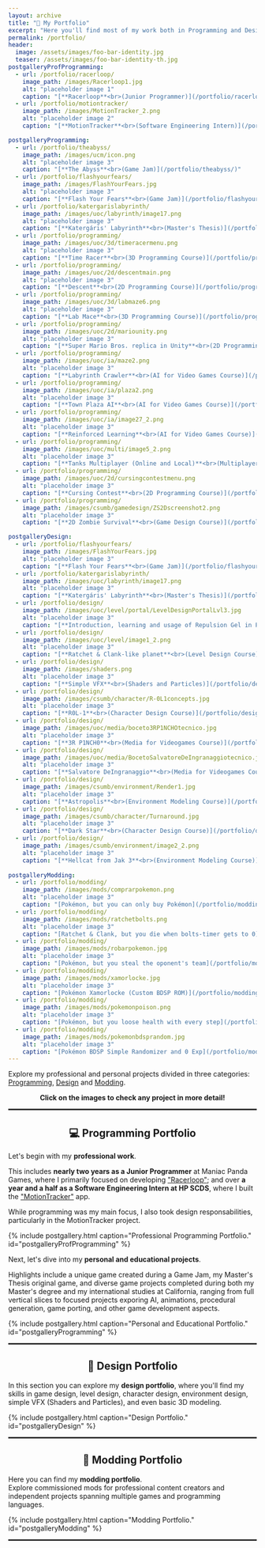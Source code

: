 ```yaml
---
layout: archive
title: "💼 My Portfolio"
excerpt: "Here you'll find most of my work both in Programming and Design!"
permalink: /portfolio/
header:
  image: /assets/images/foo-bar-identity.jpg
  teaser: /assets/images/foo-bar-identity-th.jpg
postgalleryProfProgramming:
  - url: /portfolio/racerloop/
    image_path: /images/Racerloop1.jpg
    alt: "placeholder image 1"
    caption: "[**Racerloop**<br>(Junior Programmer)](/portfolio/racerloop/)"
  - url: /portfolio/motiontracker/
    image_path: /images/MotionTracker_2.png
    alt: "placeholder image 2"
    caption: "[**MotionTracker**<br>(Software Engineering Intern)](/portfolio/motiontracker/)"

postgalleryProgramming:
  - url: /portfolio/theabyss/
    image_path: /images/ucm/icon.png
    alt: "placeholder image 3"
    caption: "[**The Abyss**<br>(Game Jam)](/portfolio/theabyss/)"
  - url: /portfolio/flashyourfears/
    image_path: /images/FlashYourFears.jpg
    alt: "placeholder image 3"
    caption: "[**Flash Your Fears**<br>(Game Jam)](/portfolio/flashyourfears/)"
  - url: /portfolio/katergarislabyrinth/
    image_path: /images/uoc/labyrinth/image17.png
    alt: "placeholder image 3"
    caption: "[**Katergáris' Labyrinth**<br>(Master's Thesis)](/portfolio/katergarislabyrinth/)"
  - url: /portfolio/programming/
    image_path: /images/uoc/3d/timeracermenu.png
    alt: "placeholder image 3"
    caption: "[**Time Racer**<br>(3D Programming Course)](/portfolio/programming/)"
  - url: /portfolio/programming/
    image_path: /images/uoc/2d/descentmain.png
    alt: "placeholder image 3"
    caption: "[**Descent**<br>(2D Programming Course)](/portfolio/programming/)"
  - url: /portfolio/programming/
    image_path: /images/uoc/3d/labmaze6.png
    alt: "placeholder image 3"
    caption: "[**Lab Mace**<br>(3D Programming Course)](/portfolio/programming/)"
  - url: /portfolio/programming/
    image_path: /images/uoc/2d/mariounity.png
    alt: "placeholder image 3"
    caption: "[**Super Mario Bros. replica in Unity**<br>(2D Programming Course)](/portfolio/programming/)"
  - url: /portfolio/programming/
    image_path: /images/uoc/ia/maze2.png
    alt: "placeholder image 3"
    caption: "[**Labyrinth Crawler**<br>(AI for Video Games Course)](/portfolio/programming/)"
  - url: /portfolio/programming/
    image_path: /images/uoc/ia/plaza2.png
    alt: "placeholder image 3"
    caption: "[**Town Plaza AI**<br>(AI for Video Games Course)](/portfolio/programming/)"
  - url: /portfolio/programming/
    image_path: /images/uoc/ia/image27_2.png
    alt: "placeholder image 3"
    caption: "[**Reinforced Learning**<br>(AI for Video Games Course)](/portfolio/programming/)"
  - url: /portfolio/programming/
    image_path: /images/uoc/multi/image5_2.png
    alt: "placeholder image 3"
    caption: "[**Tanks Multiplayer (Online and Local)**<br>(Multiplayer Games Course)](/portfolio/programming/)"
  - url: /portfolio/programming/
    image_path: /images/uoc/2d/cursingcontestmenu.png
    alt: "placeholder image 3"
    caption: "[**Cursing Contest**<br>(2D Programming Course)](/portfolio/programming/)"
  - url: /portfolio/programming/
    image_path: /images/csumb/gamedesign/ZS2Dscreenshot2.png
    alt: "placeholder image 3"
    caption: "[**2D Zombie Survival**<br>(Game Design Course)](/portfolio/programming/)"

postgalleryDesign:
  - url: /portfolio/flashyourfears/
    image_path: /images/FlashYourFears.jpg
    alt: "placeholder image 3"
    caption: "[**Flash Your Fears**<br>(Game Jam)](/portfolio/flashyourfears/)"
  - url: /portfolio/katergarislabyrinth/
    image_path: /images/uoc/labyrinth/image17.png
    alt: "placeholder image 3"
    caption: "[**Katergáris' Labyrinth**<br>(Master's Thesis)](/portfolio/katergarislabyrinth/)"
  - url: /portfolio/design/
    image_path: /images/uoc/level/portal/LevelDesignPortalLvl3.jpg
    alt: "placeholder image 3"
    caption: "[**Introduction, learning and usage of Repulsion Gel in Portal 2**](/portfolio/design/)"
  - url: /portfolio/design/
    image_path: /images/uoc/level/image1_2.png
    alt: "placeholder image 3"
    caption: "[**Ratchet & Clank-like planet**<br>(Level Design Course)](/portfolio/design/)"
  - url: /portfolio/design/
    image_path: /images/shaders.png
    alt: "placeholder image 3"
    caption: "[**Simple VFX**<br>(Shaders and Particles)](/portfolio/design/)"
  - url: /portfolio/design/
    image_path: /images/csumb/character/R-0L1concepts.jpg
    alt: "placeholder image 3"
    caption: "[**R0L-1**<br>(Character Design Course)](/portfolio/design/)"
  - url: /portfolio/design/
    image_path: /images/uoc/media/boceto3RP1NCHOtecnico.jpg
    alt: "placeholder image 3"
    caption: "[**3R P1NCH0**<br>(Media for Videogames Course)](/portfolio/design/)"
  - url: /portfolio/design/
    image_path: /images/uoc/media/BocetoSalvatoreDeIngranaggiotecnico.jpg
    alt: "placeholder image 3"
    caption: "[**Salvatore DeIngranaggio**<br>(Media for Videogames Course)](/portfolio/design/)"
  - url: /portfolio/design/
    image_path: /images/csumb/environment/Render1.jpg
    alt: "placeholder image 3"
    caption: "[**Astropolis**<br>(Environment Modeling Course)](/portfolio/design/)"
  - url: /portfolio/design/
    image_path: /images/csumb/character/Turnaround.jpg
    alt: "placeholder image 3"
    caption: "[**Dark Star**<br>(Character Design Course)](/portfolio/design/)"
  - url: /portfolio/design/
    image_path: /images/csumb/environment/image2_2.png
    alt: "placeholder image 3"
    caption: "[**Hellcat from Jak 3**<br>(Environment Modeling Course)](/portfolio/design/)"
  
postgalleryModding:
  - url: /portfolio/modding/
    image_path: /images/mods/comprarpokemon.png
    alt: "placeholder image 3"
    caption: "[Pokémon, but you can only buy Pokémon](/portfolio/modding/)"
  - url: /portfolio/modding/
    image_path: /images/mods/ratchetbolts.png
    alt: "placeholder image 3"
    caption: "[Ratchet & Clank, but you die when bolts-timer gets to 0](/portfolio/modding/)"
  - url: /portfolio/modding/
    image_path: /images/mods/robarpokemon.jpg
    alt: "placeholder image 3"
    caption: "[Pokémon, but you steal the oponent's team](/portfolio/modding/)"
  - url: /portfolio/modding/
    image_path: /images/mods/xamorlocke.jpg
    alt: "placeholder image 3"
    caption: "[Pokémon Xamorlocke (Custom BDSP ROM)](/portfolio/modding/)"
  - url: /portfolio/modding/
    image_path: /images/mods/pokemonpoison.png
    alt: "placeholder image 3"
    caption: "[Pokémon, but you loose health with every step](/portfolio/modding/)"
  - url: /portfolio/modding/
    image_path: /images/mods/pokemonbdsprandom.jpg
    alt: "placeholder image 3"
    caption: "[Pokémon BDSP Simple Randomizer and 0 Exp](/portfolio/modding/)"
---
```


Explore my professional and personal projects divided in three categories: <a href="#programming-section">Programming</a>, <a href="#design-section">Design</a> and <a href="#modding-section">Modding</a>.



<div align="center">

  <i class="fa-solid fa-image fa-bounce"></i> <strong>Click on the images to check any project in more detail!</strong> <i class="fa-solid fa-image fa-bounce"></i>

</div>

<hr style="border: none; border-top: 2px solid #333; border-bottom: 2px solid #fff;">

<div align="center" id="programming-section">

  <h2> 💻 Programming Portfolio</h2>

</div>

Let's begin with my **professional work**.

This includes **nearly two years as a Junior Programmer** at Maniac Panda Games, where I primarily focused on developing ["Racerloop"](/portfolio/racerloop/); and over **a year and a half as a Software Engineering Intern at HP SCDS**, where I built the ["MotionTracker"](/portfolio/motiontracker/) app.

While programming was my main focus, I also took design responsabilities, particularly in the MotionTracker project.

{% include postgallery.html caption="Professional Programming Portfolio." id="postgalleryProfProgramming" %}

Next, let's dive into my **personal and educational projects**.

Highlights include a unique game created during a Game Jam, my Master's Thesis original game, and diverse game projects completed during both my Master's degree and my international studies at California, ranging from full vertical slices to focused projects exporing AI, animations, procedural generation, game porting, and other game development aspects.

{% include postgallery.html caption="Personal and Educational Portfolio." id="postgalleryProgramming" %}

<hr style="border: none; border-top: 2px solid #333; border-bottom: 2px solid #fff;">


<div align="center" id="design-section">

  <h2> 🎨 Design Portfolio</h2>

</div>

In this section you can explore my **design portfolio**, where you'll find my skills in game design, level design, character design, environment design, simple VFX (Shaders and Particles), and even basic 3D modeling.

{% include postgallery.html caption="Design Portfolio." id="postgalleryDesign" %}

<hr style="border: none; border-top: 2px solid #333; border-bottom: 2px solid #fff;">

<div align="center" id="modding-section">

  <h2> 🔧 Modding Portfolio</h2>

</div>

Here you can find my **modding portfolio**.
<br>Explore commissioned mods for professional content creators and independent projects spanning multiple games and programming languages.

{% include postgallery.html caption="Modding Portfolio." id="postgalleryModding" %}

<hr style="border: none; border-top: 2px solid #333; border-bottom: 2px solid #fff;">